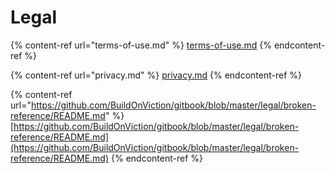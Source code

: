 # Legal

{% content-ref url="terms-of-use.md" %}
[terms-of-use.md](terms-of-use.md)
{% endcontent-ref %}

{% content-ref url="privacy.md" %}
[privacy.md](privacy.md)
{% endcontent-ref %}

{% content-ref url="https://github.com/BuildOnViction/gitbook/blob/master/legal/broken-reference/README.md" %}
[https://github.com/BuildOnViction/gitbook/blob/master/legal/broken-reference/README.md](https://github.com/BuildOnViction/gitbook/blob/master/legal/broken-reference/README.md)
{% endcontent-ref %}

